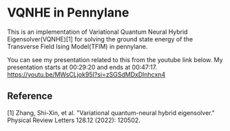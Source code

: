 # VQNHE in Pennylane

This is an implementation of Variational Quantum Neural Hybrid Eigensolver(VQNHE)[1] for solving the ground state energy of the Transverse Field Ising Model(TFIM) in pennylane.

You can see my presentation related to this from the youtube link below. My presentation starts at 00:29:20 and ends at 00:47:17.
https://youtu.be/MWsCLjok95I?si=zSGSdMDxDlnhcxn4

## Reference

[1] Zhang, Shi-Xin, et al. "Variational quantum-neural hybrid eigensolver." Physical Review Letters 128.12 (2022): 120502.
